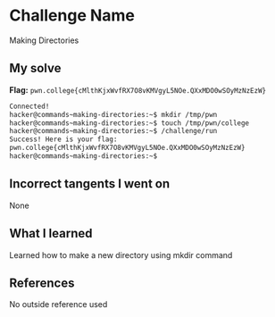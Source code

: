 # Challenge Name
Making Directories

## My solve
**Flag:** `pwn.college{cMlthKjxWvfRX7O8vKMVgyL5NOe.QXxMDO0wSOyMzNzEzW}`

```bash
Connected!
hacker@commands~making-directories:~$ mkdir /tmp/pwn
hacker@commands~making-directories:~$ touch /tmp/pwn/college
hacker@commands~making-directories:~$ /challenge/run
Success! Here is your flag:
pwn.college{cMlthKjxWvfRX7O8vKMVgyL5NOe.QXxMDO0wSOyMzNzEzW}
hacker@commands~making-directories:~$
```
## Incorrect tangents I went on
None

## What I learned
Learned how to make a new directory using mkdir command

## References 
No outside reference used
